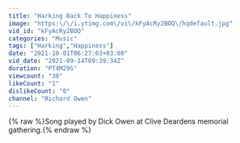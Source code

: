 ```yaml
---
title: "Harking Back To Happiness"
image: "https:\/\/i.ytimg.com\/vi\/kFyAcRy2BOQ\/hqdefault.jpg"
vid_id: "kFyAcRy2BOQ"
categories: "Music"
tags: ["Harking","Happiness"]
date: "2021-10-01T06:27:03+03:00"
vid_date: "2021-09-14T09:39:34Z"
duration: "PT4M29S"
viewcount: "38"
likeCount: "1"
dislikeCount: "0"
channel: "Richard Owen"
---
```

{% raw %}Song played by Dick Owen at Clive Deardens memorial gathering.{% endraw %}

